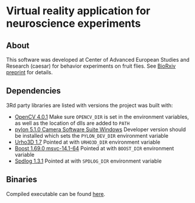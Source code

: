 # Virtual reality application for neuroscience experiments

## About
This software was developed at Center of Advanced European Studies and Research (caesar) for behavior experiments on fruit flies. See [BioRxiv preprint](https://www.biorxiv.org/content/10.1101/579813v1) for details.

## Dependencies
3Rd party libraries are listed with versions the project was built with:
 - [OpenCV 4.0.1](https://opencv.org/releases.html)
Make sure ```OPENCV_DIR``` is set in the environment variables, as well as the location of dlls are added to ```PATH```
 - [pylon 5.1.0 Camera Software Suite Windows](https://www.baslerweb.com/en/products/software/basler-pylon-camera-software-suite/)
Developer version should be installed which sets the ```PYLON_DEV_DIR``` environment variable
- [Urho3D 1.7](https://urho3d.github.io/)
Pointed at with ```URHO3D_DIR``` environment variable
 - [Boost 1.69.0 msvc-14.1-64](https://sourceforge.net/projects/boost/files/boost-binaries/1.69.0/)
Pointed at with ```BOOST_DIR``` environment variable
- [Spdlog 1.3.1](https://github.com/gabime/spdlog/releases)
Pointed at with ```SPDLOG_DIR``` environment variable

## Binaries
Compiled executable can be found [here](https://www.dropbox.com/s/yhlz9kb869752cj/nc-vr.zip?dl=0).
